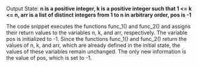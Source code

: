 Output State: **n is a positive integer, k is a positive integer such that 1 <= k <= n, arr is a list of distinct integers from 1 to n in arbitrary order, pos is -1**

The code snippet executes the functions func_1() and func_2() and assigns their return values to the variables n, k, and arr, respectively. The variable pos is initialized to -1. Since the functions func_1() and func_2() return the values of n, k, and arr, which are already defined in the initial state, the values of these variables remain unchanged. The only new information is the value of pos, which is set to -1.